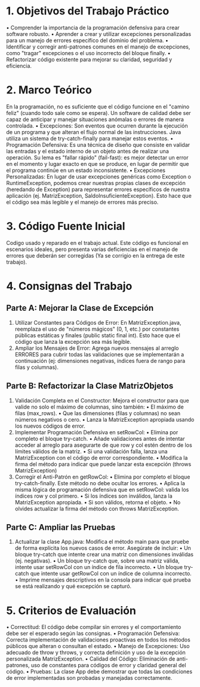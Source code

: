 # 1. Objetivos del Trabajo Práctico
• Comprender la importancia de la programación defensiva para crear software robusto.
• Aprender a crear y utilizar excepciones personalizadas para un manejo de errores
específico del dominio del problema.
• Identificar y corregir anti-patrones comunes en el manejo de excepciones, como "tragar"
excepciones o el uso incorrecto del bloque finally.
• Refactorizar código existente para mejorar su claridad, seguridad y eficiencia.

# 2. Marco Teórico
En la programación, no es suficiente que el código funcione en el "camino feliz" (cuando todo sale
como se espera). Un software de calidad debe ser capaz de anticipar y manejar situaciones anómalas
o errores de manera controlada.
• Excepciones: Son eventos que ocurren durante la ejecución de un programa y que alteran el
flujo normal de las instrucciones. Java utiliza un sistema de try-catch-finally para
manejar estos eventos.
• Programación Defensiva: Es una técnica de diseño que consiste en validar las entradas y el
estado interno de un objeto antes de realizar una operación. Su lema es "fallar rápido"
(fail-fast): es mejor detectar un error en el momento y lugar exacto en que se produce, en
lugar de permitir que el programa continúe en un estado inconsistente.
• Excepciones Personalizadas: En lugar de usar excepciones genéricas como Exception o
RuntimeException, podemos crear nuestras propias clases de excepción (heredando de
Exception) para representar errores específicos de nuestra aplicación (ej.
MatrizException, SaldoInsuficienteException). Esto hace que el código sea
más legible y el manejo de errores más preciso.

# 3. Código Fuente Inicial
Codigo usado y reparado en el trabajo actual. Este código es funcional en escenarios ideales, pero
presenta varias deficiencias en el manejo de errores que deberán ser corregidas (Ya se corrigio en la entrega de este trabajo).

# 4. Consignas del Trabajo
## Parte A: Mejorar la Clase de Excepción
1. Utilizar Constantes para Códigos de Error: En MatrizException.java, reemplaza
el uso de "números mágicos" (0, 1, etc.) por constantes públicas estáticas y finales (public
static final int). Esto hace que el código que lanza la excepción sea más legible.
2. Ampliar los Mensajes de Error: Agrega nuevos mensajes al arreglo ERRORES para cubrir
todas las validaciones que se implementarán a continuación (ej: dimensiones negativas,
índices fuera de rango para filas y columnas).

## Parte B: Refactorizar la Clase MatrizObjetos
1. Validación Completa en el Constructor: Mejora el constructor para que valide no solo el
máximo de columnas, sino también:
• El máximo de filas (max_rows).
• Que las dimensiones (filas y columnas) no sean números negativos o cero.
• Lanza la MatrizException apropiada usando los nuevos códigos de error.
2. Implementar Programación Defensiva en setRowCol:
• Elimina por completo el bloque try-catch.
• Añade validaciones antes de intentar acceder al arreglo para asegurarte de que row y
col estén dentro de los límites válidos de la matriz.
• Si una validación falla, lanza una MatrizException con el código de error
correspondiente.
• Modifica la firma del método para indicar que puede lanzar esta excepción (throws
MatrizException)
3. Corregir el Anti-Patrón en getRowCol:
• Elimina por completo el bloque try-catch-finally. Este método no debe
ocultar los errores.
• Aplica la misma lógica de programación defensiva que en setRowCol: valida los
índices row y col primero.
• Si los índices son inválidos, lanza la MatrizException apropiada.
• Si son válidos, retorna el objeto.
• No olvides actualizar la firma del método con throws MatrizException.

## Parte C: Ampliar las Pruebas
1. Actualizar la clase App.java: Modifica el método main para que pruebe de forma
explícita los nuevos casos de error. Asegúrate de incluir:
• Un bloque try-catch que intente crear una matriz con dimensiones inválidas (ej.
negativas).
• Un bloque try-catch que, sobre una matriz válida, intente usar setRowCol con
un índice de fila incorrecto.
• Un bloque try-catch que intente usar getRowCol con un índice de columna
incorrecto.
• Imprime mensajes descriptivos en la consola para indicar qué prueba se está
realizando y qué excepción se capturó.

# 5. Criterios de Evaluación
• Correctitud: El código debe compilar sin errores y el comportamiento debe ser el esperado
según las consignas.
• Programación Defensiva: Correcta implementación de validaciones proactivas en todos los
métodos públicos que alteran o consultan el estado.
• Manejo de Excepciones: Uso adecuado de throw y throws, y correcta definición y uso
de la excepción personalizada MatrizException.
• Calidad del Código: Eliminación de anti-patrones, uso de constantes para códigos de error
y claridad general del código.
• Pruebas: La clase App debe demostrar que todas las condiciones de error implementadas
son probadas y manejadas correctamente.